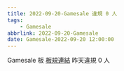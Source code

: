 ```yaml
---
title: 2022-09-20-Gamesale 違規 0 人
tags:
    - Gamesale
abbrlink: 2022-09-20-Gamesale
date: Gamesale-2022-09-20 12:00:00
---
```

Gamesale 板 [板規連結](https://www.ptt.cc/bbs/Gossiping/M.1637425085.A.07D.html)
昨天違規 0 人
